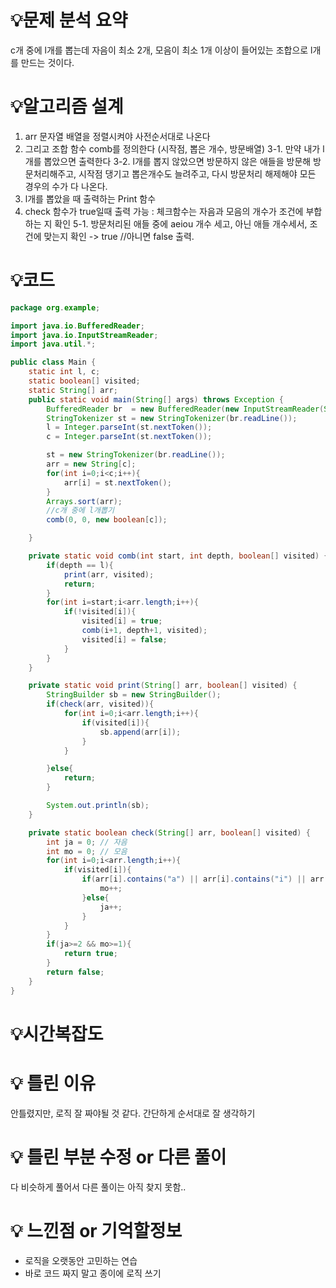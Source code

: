 # 💡**문제 분석 요약**

c개 중에 l개를 뽑는데 자음이 최소 2개, 모음이 최소 1개 이상이 들어있는 조합으로 l개를 만드는 것이다.

# 💡**알고리즘 설계**

1. arr 문자열 배열을 정렬시켜야 사전순서대로 나온다
2. 그리고 조합 함수 comb를 정의한다 (시작점, 뽑은 개수, 방문배열)
3-1. 만약 내가 l개를 뽑았으면 출력한다
3-2. l개를 뽑지 않았으면 방문하지 않은 애들을 방문해 방문처리해주고, 시작점 댕기고 뽑은개수도 늘려주고, 다시 방문처리 해제해야 모든 경우의 수가 다 나온다.
4. l개를 뽑았을 때 출력하는 Print 함수
5. check 함수가 true일때 출력 가능 : 체크함수는 자음과 모음의 개수가 조건에 부합하는 지 확인
5-1. 방문처리된 애들 중에 aeiou 개수 세고, 아닌 애들 개수세서, 조건에 맞는지 확인 -> true //아니면 false
출력.

# 💡코드

```java
package org.example;

import java.io.BufferedReader;
import java.io.InputStreamReader;
import java.util.*;

public class Main {
    static int l, c;
    static boolean[] visited;
    static String[] arr;
    public static void main(String[] args) throws Exception {
        BufferedReader br  = new BufferedReader(new InputStreamReader(System.in));
        StringTokenizer st = new StringTokenizer(br.readLine());
        l = Integer.parseInt(st.nextToken());
        c = Integer.parseInt(st.nextToken());

        st = new StringTokenizer(br.readLine());
        arr = new String[c];
        for(int i=0;i<c;i++){
            arr[i] = st.nextToken();
        }
        Arrays.sort(arr);
        //c개 중에 l개뽑기
        comb(0, 0, new boolean[c]);

    }

    private static void comb(int start, int depth, boolean[] visited) {
        if(depth == l){
            print(arr, visited);
            return;
        }
        for(int i=start;i<arr.length;i++){
            if(!visited[i]){
                visited[i] = true;
                comb(i+1, depth+1, visited);
                visited[i] = false;
            }
        }
    }

    private static void print(String[] arr, boolean[] visited) {
        StringBuilder sb = new StringBuilder();
        if(check(arr, visited)){
            for(int i=0;i<arr.length;i++){
                if(visited[i]){
                    sb.append(arr[i]);
                }
            }

        }else{
            return;
        }

        System.out.println(sb);
    }

    private static boolean check(String[] arr, boolean[] visited) {
        int ja = 0; // 자음
        int mo = 0; // 모음
        for(int i=0;i<arr.length;i++){
            if(visited[i]){
                if(arr[i].contains("a") || arr[i].contains("i") || arr[i].contains("e") || arr[i].contains("o") || arr[i].contains("u")){
                    mo++;
                }else{
                    ja++;
                }
            }
        }
        if(ja>=2 && mo>=1){
            return true;
        }
        return false;
    }
}
```

# 💡시간복잡도

# 💡 틀린 이유

안틀렸지만, 로직 잘 짜야될 것 같다.
간단하게 순서대로 잘 생각하기

# 💡 틀린 부분 수정 or 다른 풀이
다 비슷하게 풀어서 다른 풀이는 아직 찾지 못함..

# 💡 느낀점 or 기억할정보

- 로직을 오랫동안 고민하는 연습
- 바로 코드 짜지 말고 종이에 로직 쓰기
